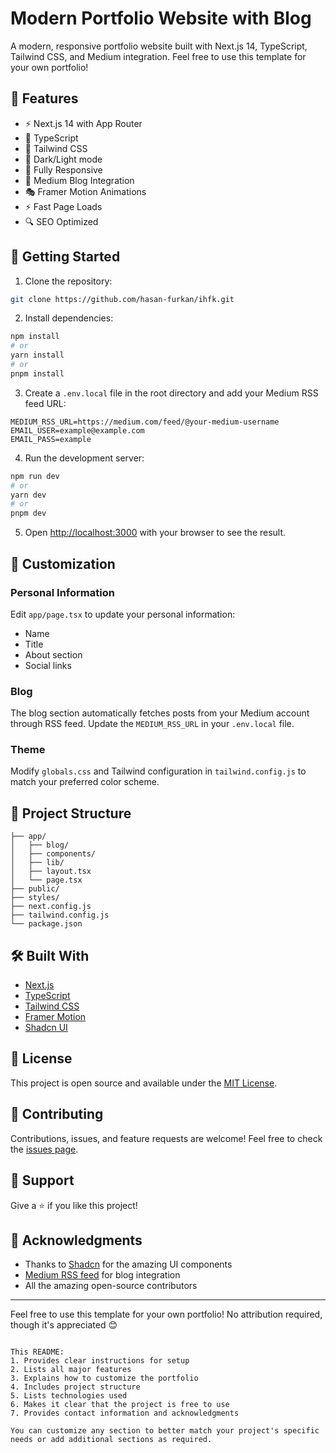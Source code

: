 # Modern Portfolio Website with Blog

A modern, responsive portfolio website built with Next.js 14, TypeScript, Tailwind CSS, and Medium integration. Feel free to use this template for your own portfolio!

## 🌟 Features

- ⚡️ Next.js 14 with App Router
- 💎 TypeScript
- 🎨 Tailwind CSS
- 🌙 Dark/Light mode
- 📱 Fully Responsive
- 📝 Medium Blog Integration
- 🎭 Framer Motion Animations
- ⚡ Fast Page Loads
- 🔍 SEO Optimized

## 🚀 Getting Started

1. Clone the repository:
```bash
git clone https://github.com/hasan-furkan/ihfk.git

```

2. Install dependencies:
```bash
npm install
# or
yarn install
# or
pnpm install
```

3. Create a `.env.local` file in the root directory and add your Medium RSS feed URL:
```env
MEDIUM_RSS_URL=https://medium.com/feed/@your-medium-username
EMAIL_USER=example@example.com
EMAIL_PASS=example
```

4. Run the development server:
```bash
npm run dev
# or
yarn dev
# or
pnpm dev
```

5. Open [http://localhost:3000](http://localhost:3000) with your browser to see the result.

## 📝 Customization

### Personal Information
Edit `app/page.tsx` to update your personal information:
- Name
- Title
- About section
- Social links

### Blog
The blog section automatically fetches posts from your Medium account through RSS feed. Update the `MEDIUM_RSS_URL` in your `.env.local` file.

### Theme
Modify `globals.css` and Tailwind configuration in `tailwind.config.js` to match your preferred color scheme.

## 📁 Project Structure

```
├── app/
│   ├── blog/
│   ├── components/
│   ├── lib/
│   ├── layout.tsx
│   └── page.tsx
├── public/
├── styles/
├── next.config.js
├── tailwind.config.js
└── package.json
```

## 🛠 Built With

- [Next.js](https://nextjs.org/)
- [TypeScript](https://www.typescriptlang.org/)
- [Tailwind CSS](https://tailwindcss.com/)
- [Framer Motion](https://www.framer.com/motion/)
- [Shadcn UI](https://ui.shadcn.com/)

## 📄 License

This project is open source and available under the [MIT License](LICENSE).

## 🤝 Contributing

Contributions, issues, and feature requests are welcome! Feel free to check the [issues page](https://github.com/your-username/portfolio-website/issues).

## 💖 Support

Give a ⭐️ if you like this project!

## 🙏 Acknowledgments

- Thanks to [Shadcn](https://twitter.com/shadcn) for the amazing UI components
- [Medium RSS feed](https://medium.com/) for blog integration
- All the amazing open-source contributors

---

Feel free to use this template for your own portfolio! No attribution required, though it's appreciated 😊
```

This README:
1. Provides clear instructions for setup
2. Lists all major features
3. Explains how to customize the portfolio
4. Includes project structure
5. Lists technologies used
6. Makes it clear that the project is free to use
7. Provides contact information and acknowledgments

You can customize any section to better match your project's specific needs or add additional sections as required.
